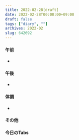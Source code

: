 ```yaml
---
title: 2022-02-28[draft]
date: 2022-02-28T00:00:00+09:00
draft: false
tags: ["diary", ""]
archives: 2022-02
slug: 642692
---
```

#### 午前
- 
#### 午後
- 
#### 体調
- 
#### その他
#### 今日のTabs